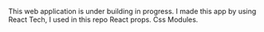 This web application is under building in progress.
I  made this app by using React 
Tech, I used in this repo 
React props.
Css Modules.